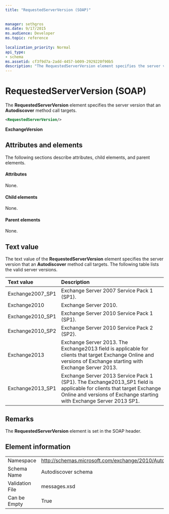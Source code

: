 ```yaml
---
title: "RequestedServerVersion (SOAP)"
 
 
manager: sethgros
ms.date: 9/17/2015
ms.audience: Developer
ms.topic: reference
 
localization_priority: Normal
api_type:
- schema
ms.assetid: cf3f9d7a-2add-4457-b009-2929220f90b5
description: "The RequestedServerVersion element specifies the server version that an Autodiscover method call targets."
---
```


# RequestedServerVersion (SOAP)

The **RequestedServerVersion** element specifies the server version that an **Autodiscover** method call targets. 
  
```XML
<RequestedServerVersion/>
```

 **ExchangeVersion**
## Attributes and elements

The following sections describe attributes, child elements, and parent elements.
  
#### Attributes

None.
  
#### Child elements

None.
  
#### Parent elements

None.
  
## Text value

The text value of the **RequestedServerVersion** element specifies the server version that an **Autodiscover** method call targets. The following table lists the valid server versions. 
  
|**Text value**|**Description**|
|:-----|:-----|
|Exchange2007_SP1  <br/> |Exchange Server 2007 Service Pack 1 (SP1).  <br/> |
|Exchange2010  <br/> |Exchange Server 2010.  <br/> |
|Exchange2010_SP1  <br/> |Exchange Server 2010 Service Pack 1 (SP1).  <br/> |
|Exchange2010_SP2  <br/> |Exchange Server 2010 Service Pack 2 (SP2).  <br/> |
|Exchange2013  <br/> |Exchange Server 2013. The Exchange2013 field is applicable for clients that target Exchange Online and versions of Exchange starting with Exchange Server 2013.  <br/> |
|Exchange2013_SP1  <br/> |Exchange Server 2013 Service Pack 1 (SP1). The Exchange2013_SP1 field is applicable for clients that target Exchange Online and versions of Exchange starting with Exchange Server 2013 SP1.  <br/> |
   
## Remarks

The **RequestedServerVersion** element is set in the SOAP header. 
  
## Element information

|||
|:-----|:-----|
|Namespace  <br/> |http://schemas.microsoft.com/exchange/2010/Autodiscover  <br/> |
|Schema Name  <br/> |Autodiscover schema  <br/> |
|Validation File  <br/> |messages.xsd  <br/> |
|Can be Empty  <br/> |True  <br/> |
   

